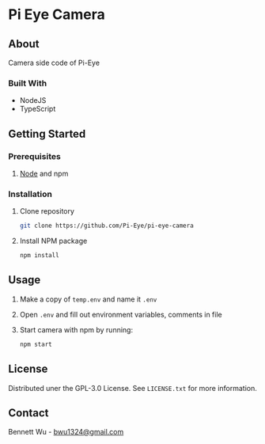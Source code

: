 # Pi Eye Camera

## About

Camera side code of Pi-Eye

### Built With

* NodeJS
* TypeScript

## Getting Started

### Prerequisites

1. [Node](https://nodejs.org/en/) and npm

### Installation

1. Clone repository
    ```sh
    git clone https://github.com/Pi-Eye/pi-eye-camera

2. Install NPM package 
    ```sh
    npm install
    ```
## Usage

1. Make a copy of `temp.env` and name it `.env`

2. Open `.env` and fill out environment variables, comments in file

3. Start camera with npm by running:
    ```sh
    npm start
    ```

## License

Distributed uner the GPL-3.0 License. See `LICENSE.txt` for more information.

## Contact

Bennett Wu - bwu1324@gmail.com